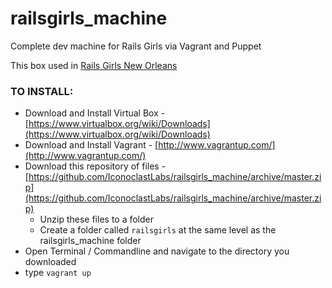 railsgirls_machine
==================

Complete dev machine for Rails Girls via Vagrant and Puppet

This box used in [Rails Girls New Orleans](http://railsgirls.com/neworleans)

### TO INSTALL:
* Download and Install Virtual Box - [https://www.virtualbox.org/wiki/Downloads](https://www.virtualbox.org/wiki/Downloads)
* Download and Install Vagrant - [http://www.vagrantup.com/](http://www.vagrantup.com/)
* Download this repository of files - [https://github.com/IconoclastLabs/railsgirls_machine/archive/master.zip](https://github.com/IconoclastLabs/railsgirls_machine/archive/master.zip)
  * Unzip these files to a folder
  * Create a folder called `railsgirls` at the same level as the railsgirls_machine folder
* Open Terminal / Commandline and navigate to the directory you downloaded
* type `vagrant up`
